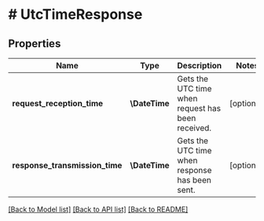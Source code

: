 # # UtcTimeResponse

## Properties

Name | Type | Description | Notes
------------ | ------------- | ------------- | -------------
**request_reception_time** | **\DateTime** | Gets the UTC time when request has been received. | [optional]
**response_transmission_time** | **\DateTime** | Gets the UTC time when response has been sent. | [optional]

[[Back to Model list]](../../README.md#models) [[Back to API list]](../../README.md#endpoints) [[Back to README]](../../README.md)
